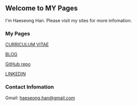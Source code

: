 ## Welcome to MY Pages

I'm Haeseong Han. Please visit my sites for more infomation.



### My Pages

[CURRICULUM VITAE](https://cvhaeseong.firebaseapp.com/)

[BLOG](https://bloghaeseong.firebaseapp.com/)

[GitHub repo](https://github.com/hashHan) 

[LINKEDIN](https://www.linkedin.com/in/hashHan/)


### Contact Infomation

Gmail: haeseong.han@gmail.com
